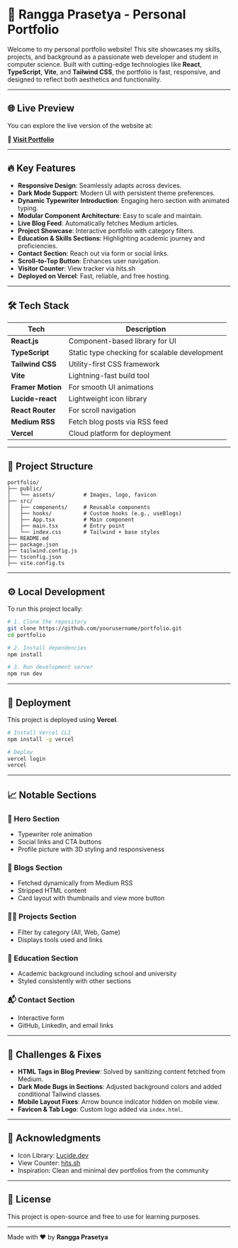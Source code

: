 # 🚀 Rangga Prasetya - Personal Portfolio

Welcome to my personal portfolio website! This site showcases my skills, projects, and background as a passionate web developer and student in computer science. Built with cutting-edge technologies like **React**, **TypeScript**, **Vite**, and **Tailwind CSS**, the portfolio is fast, responsive, and designed to reflect both aesthetics and functionality.

---

## 🌐 Live Preview

You can explore the live version of the website at:

**🔗 [Visit Portfolio](https://your-deployment-url.vercel.app)**

---

## 🔥 Key Features

- **Responsive Design**: Seamlessly adapts across devices.
- **Dark Mode Support**: Modern UI with persistent theme preferences.
- **Dynamic Typewriter Introduction**: Engaging hero section with animated typing.
- **Modular Component Architecture**: Easy to scale and maintain.
- **Live Blog Feed**: Automatically fetches Medium articles.
- **Project Showcase**: Interactive portfolio with category filters.
- **Education & Skills Sections**: Highlighting academic journey and proficiencies.
- **Contact Section**: Reach out via form or social links.
- **Scroll-to-Top Button**: Enhances user navigation.
- **Visitor Counter**: View tracker via hits.sh
- **Deployed on Vercel**: Fast, reliable, and free hosting.

---

## 🛠️ Tech Stack

| Tech              | Description |
|------------------|-------------|
| **React.js**      | Component-based library for UI |
| **TypeScript**    | Static type checking for scalable development |
| **Tailwind CSS**  | Utility-first CSS framework |
| **Vite**          | Lightning-fast build tool |
| **Framer Motion** | For smooth UI animations |
| **Lucide-react**  | Lightweight icon library |
| **React Router**  | For scroll navigation |
| **Medium RSS**    | Fetch blog posts via RSS feed |
| **Vercel**        | Cloud platform for deployment |

---

## 🧱 Project Structure

```
portfolio/
├── public/
│   └── assets/         # Images, logo, favicon
├── src/
│   ├── components/     # Reusable components
│   ├── hooks/          # Custom hooks (e.g., useBlogs)
│   ├── App.tsx         # Main component
│   ├── main.tsx        # Entry point
│   └── index.css       # Tailwind + base styles
├── README.md
├── package.json
├── tailwind.config.js
├── tsconfig.json
├── vite.config.ts
```

---

## ⚙️ Local Development

To run this project locally:

```bash
# 1. Clone the repository
git clone https://github.com/yourusername/portfolio.git
cd portfolio

# 2. Install dependencies
npm install

# 3. Run development server
npm run dev
```

---

## 🚀 Deployment

This project is deployed using **Vercel**.

```bash
# Install Vercel CLI
npm install -g vercel

# Deploy
vercel login
vercel
```

---

## 📈 Notable Sections

### 🎯 Hero Section
- Typewriter role animation
- Social links and CTA buttons
- Profile picture with 3D styling and responsiveness

### 📄 Blogs Section
- Fetched dynamically from Medium RSS
- Stripped HTML content
- Card layout with thumbnails and view more button

### 🧑‍💻 Projects Section
- Filter by category (All, Web, Game)
- Displays tools used and links

### 🏫 Education Section
- Academic background including school and university
- Styled consistently with other sections

### 📬 Contact Section
- Interactive form
- GitHub, LinkedIn, and email links


---

## 🧪 Challenges & Fixes

- **HTML Tags in Blog Preview**: Solved by sanitizing content fetched from Medium.
- **Dark Mode Bugs in Sections**: Adjusted background colors and added conditional Tailwind classes.
- **Mobile Layout Fixes**: Arrow bounce indicator hidden on mobile view.
- **Favicon & Tab Logo**: Custom logo added via `index.html`.

---

## 🙌 Acknowledgments

- Icon Library: [Lucide.dev](https://lucide.dev)
- View Counter: [hits.sh](https://hits.sh)
- Inspiration: Clean and minimal dev portfolios from the community

---

## 📝 License

This project is open-source and free to use for learning purposes.

---

Made with ❤️ by **Rangga Prasetya**
